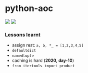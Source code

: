 # python-aoc

![](https://img.shields.io/badge/stars%20⭐-16-yellow)
![](https://img.shields.io/badge/days%20completed-8-blue)

### Lessons learnt

* assign rest: `a, b, *_ = [1,2,3,4,5]` 
* `defaultdict`
* `namedtuple`
* caching is hard (**2020, day-10**)
* `from itertools import product`
